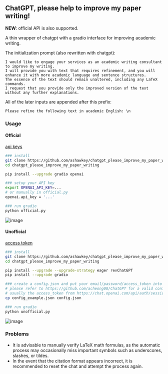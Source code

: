 ## ChatGPT, please help to improve my paper writing!

**NEW**: official API is also supported.

A thin wrapper of chatgpt with a gradio interface for improving academic writing.

The initialization prompt (also rewritten with chatgpt):
```
I would like to engage your services as an academic writing consultant to improve my writing. 
I will provide you with text that requires refinement, and you will enhance it with more academic language and sentence structures.
The essence of the text should remain unaltered, including any LaTeX commands. 
I request that you provide only the improved version of the text without any further explanations.
```

All of the later inputs are appended after this prefix:
```
Please refine the following text in academic English: \n
```



### Usage

#### Official
[api keys](https://platform.openai.com/account/api-keys)
```bash
### install
git clone https://github.com/ashawkey/chatgpt_please_improve_my_paper_writing.git
cd chatgpt_please_improve_my_paper_writing

pip install --upgrade gradio openai

### setup your API key 
export OPENAI_API_KEY=...
# or manually in official.py
openai.api_key = '...'

### run gradio
python official.py
```

![image](https://user-images.githubusercontent.com/25863658/222647748-91c6204e-3675-48ec-9c95-ddf492f98768.png)

#### Unofficial
[access token](https://chat.openai.com/api/auth/session)
```bash
### install
git clone https://github.com/ashawkey/chatgpt_please_improve_my_paper_writing.git
cd chatgpt_please_improve_my_paper_writing

pip install --upgrade --upgrade-strategy eager revChatGPT
pip install --upgrade gradio

### create a config.json and put your email/password/access_token into it.
# please refer to https://github.com/acheong08/ChatGPT for a valid config.
# usually the access_token from https://chat.openai.com/api/auth/session is enough.
cp config_example.json config.json

### run gradio
python unofficial.py
```

![image](https://user-images.githubusercontent.com/25863658/220972178-f9a343ac-04aa-4367-bd23-31402801b56b.png)

### Problems
* It is advisable to manually verify LaTeX math formulas, as the automatic process may occasionally miss important symbols such as underscores, slashes, or tildes. 
* In the event that the citation format appears incorrect, it is recommended to reset the chat and attempt the process again.
